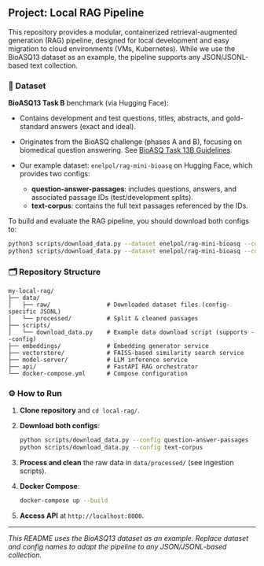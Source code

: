 ## Project: Local RAG Pipeline

This repository provides a modular, containerized retrieval-augmented generation (RAG) pipeline, designed for local development and easy migration to cloud environments (VMs, Kubernetes). While we use the BioASQ13 dataset as an example, the pipeline supports any JSON/JSONL-based text collection.

### 📖 Dataset

**BioASQ13 Task B** benchmark (via Hugging Face):

* Contains development and test questions, titles, abstracts, and gold-standard answers (exact and ideal).
* Originates from the BioASQ challenge (phases A and B), focusing on biomedical question answering. See [BioASQ Task 13B Guidelines](http://bioasq.org).
* Our example dataset: `enelpol/rag-mini-bioasq` on Hugging Face, which provides two configs:

  * **question-answer-passages**: includes questions, answers, and associated passage IDs (test/development splits).
  * **text-corpus**: contains the full text passages referenced by the IDs.

To build and evaluate the RAG pipeline, you should download both configs to:

```bash
python3 scripts/download_data.py --dataset enelpol/rag-mini-bioasq --config question-answer-passages
python3 scripts/download_data.py --dataset enelpol/rag-mini-bioasq --config text-corpus
```

### 🗂️ Repository Structure

```
my-local-rag/
├── data/
│   ├── raw/                # Downloaded dataset files (config-specific JSONL)
│   └── processed/          # Split & cleaned passages
├── scripts/
│   └── download_data.py    # Example data download script (supports --config)
├── embeddings/             # Embedding generator service
├── vectorstore/            # FAISS-based similarity search service
├── model-server/           # LLM inference service
├── api/                    # FastAPI RAG orchestrator
└── docker-compose.yml      # Compose configuration
```

### ⚙️ How to Run

1. **Clone repository** and `cd local-rag/`.
2. **Download both configs**:

   ```bash
   python scripts/download_data.py --config question-answer-passages
   python scripts/download_data.py --config text-corpus
   ```
3. **Process and clean** the raw data in `data/processed/` (see ingestion scripts).
4. **Docker Compose**:

   ```bash
   docker-compose up --build
   ```
5. **Access API** at `http://localhost:8000`.

---

*This README uses the BioASQ13 dataset as an example. Replace dataset and config names to adapt the pipeline to any JSON/JSONL-based collection.*
